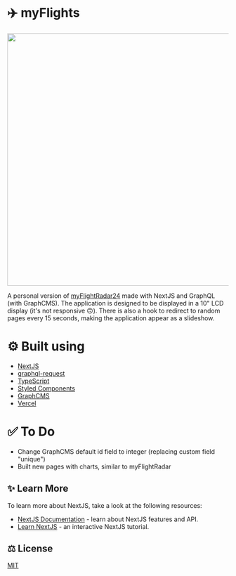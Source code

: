 # ✈️ myFlights

<p align="center">
  <img width="700" height="575" src="https://user-images.githubusercontent.com/1819244/144944018-b438a01b-76a1-434c-a850-a89d8eff8284.gif">
</p>

A personal version of [myFlightRadar24](https://my.flightradar24.com/jofelipe) made with NextJS and GraphQL (with GraphCMS). The application is designed to be displayed in a 10" LCD display (it's not responsive 🙃). There is also a hook to redirect to random pages every 15 seconds, making the application appear as a slideshow.

# ⚙️ Built using

- [NextJS](https://nextjs.org/)
- [graphql-request](https://github.com/prisma-labs/graphql-request)
- [TypeScript](https://www.typescriptlang.org/)
- [Styled Components](https://styled-components.com/)
- [GraphCMS](https://graphcms.com/)
- [Vercel](https://vercel.com)

# ✅ To Do

- Change GraphCMS default id field to integer (replacing custom field "unique")
- Built new pages with charts, similar to myFlightRadar

## ✨ Learn More

To learn more about NextJS, take a look at the following resources:

- [NextJS Documentation](https://nextjs.org/docs) - learn about NextJS features and API.
- [Learn NextJS](https://nextjs.org/learn) - an interactive NextJS tutorial.


## ⚖ License
[MIT](https://choosealicense.com/licenses/mit/)
